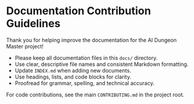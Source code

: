 # Documentation Contribution Guidelines

Thank you for helping improve the documentation for the AI Dungeon Master project!

- Please keep all documentation files in this `docs/` directory.
- Use clear, descriptive file names and consistent Markdown formatting.
- Update `INDEX.md` when adding new documents.
- Use headings, lists, and code blocks for clarity.
- Proofread for grammar, spelling, and technical accuracy.

For code contributions, see the main `CONTRIBUTING.md` in the project root.
